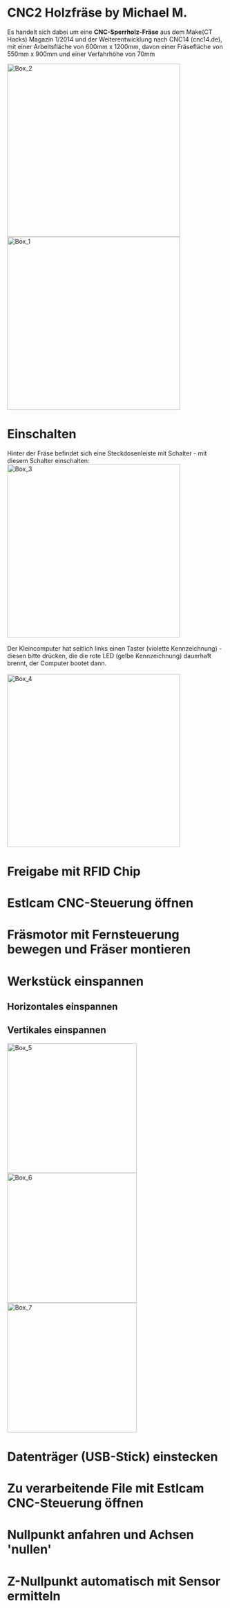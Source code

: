# CNC2 Holzfräse by Michael M.

Es handelt sich dabei um eine <b>CNC-Sperrholz-Fräse</b> aus dem Make(CT Hacks) Magazin 1/2014 
und der Weiterentwicklung nach CNC14 (cnc14.de), mit einer Arbeitsfläche von 600mm x 1200mm, 
davon einer Fräsefläche von 550mm x 900mm und einer Verfahrhöhe von 70mm

<img width="400" alt="Box_2" src="https://user-images.githubusercontent.com/42463588/126619607-593ac9c1-d0a9-4283-843b-035fd4263459.jpg"><img width="400" alt="Box_1" src="https://user-images.githubusercontent.com/42463588/126619556-e53ee3de-4409-4855-93c3-0f16d925f3c9.jpg">
<h1>Einschalten</h1>
Hinter der Fräse befindet sich eine Steckdosenleiste mit Schalter - mit diesem Schalter einschalten:
<br>
<img width="400" alt="Box_3" src="https://user-images.githubusercontent.com/42463588/127311146-514fe918-c521-48f9-8353-5dd8aeab8ffb.jpg">
<br><br>
Der Kleincomputer hat seitlich links einen Taster (violette Kennzeichnung) - diesen bitte drücken, die die rote LED (gelbe Kennzeichnung) dauerhaft brennt, der Computer bootet dann.
<br><br>
<img width="400" alt="Box_4" src="https://user-images.githubusercontent.com/42463588/127312749-66ba7e18-2e4a-4112-80ef-cd41b0faa7d3.jpg">

<h1>Freigabe mit RFID Chip</h1>

<h1>Estlcam CNC-Steuerung öffnen</h1>

<h1>Fräsmotor mit Fernsteuerung bewegen und Fräser montieren</h1>

<h1>Werkstück einspannen</h1>
<h2>Horizontales einspannen</h2>
<h2>Vertikales einspannen</h2>
<img width="300" alt="Box_5" src="https://user-images.githubusercontent.com/42463588/127312994-6e0c8802-4759-4f5c-81bd-af389516bfb8.jpg"><img width="300" alt="Box_6" src="https://user-images.githubusercontent.com/42463588/127313679-64bd7a75-b21e-49f5-abad-8df5950e09c4.jpg">
<img width="300" alt="Box_7" src="https://user-images.githubusercontent.com/42463588/127313493-08838aa2-08c9-4748-abaf-e10df9ba130d.jpg">
<h1>Datenträger (USB-Stick) einstecken</h1>

<h1>Zu verarbeitende File mit Estlcam CNC-Steuerung öffnen</h1>

<h1>Nullpunkt anfahren und Achsen 'nullen'</h1>

<h1>Z-Nullpunkt automatisch mit Sensor ermitteln</h1>
